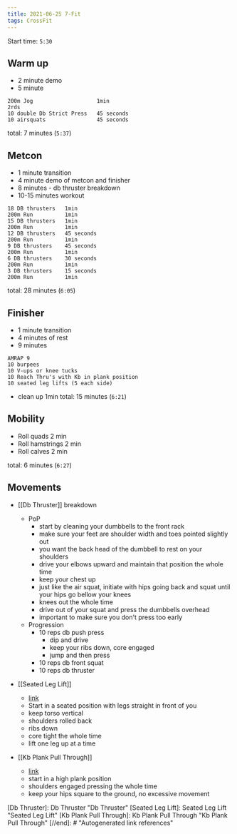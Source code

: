 ```yaml
---
title: 2021-06-25 7-Fit
tags: CrossFit
---
```


Start time: `5:30`

## Warm up

- 2 minute demo
- 5 minute
```
200m Jog                    1min
2rds
10 double Db Strict Press   45 seconds
10 airsquats                45 seconds
```
total: 7 minutes (`5:37`)


## Metcon

- 1 minute transition
- 4 minute demo of metcon and finisher
- 8 minutes - db thruster breakdown
- 10-15 minutes workout
```
18 DB thrusters   1min
200m Run          1min
15 DB thrusters   1min
200m Run          1min
12 DB thrusters   45 seconds
200m Run          1min
9 DB thrusters    45 seconds
200m Run          1min
6 DB thrusters    30 seconds
200m Run          1min
3 DB thrusters    15 seconds
200m Run          1min
```
total: 28 minutes (`6:05`)

## Finisher
- 1 minute transition
- 4 minutes of rest
- 9 minutes
```
AMRAP 9
10 burpees
10 V-ups or knee tucks
10 Reach Thru's with Kb in plank position
10 seated leg lifts (5 each side)
```
- clean up 1min
total: 15 minutes (`6:21`)

## Mobility
- Roll quads        2 min
- Roll hamstrings   2 min
- Roll calves       2 min

total: 6 minutes (`6:27`)

## Movements
- [[Db Thruster]] breakdown
  - PoP
    - start by cleaning your dumbbells to the front rack
    - make sure your feet are shoulder width and toes pointed slightly out
    - you want the back head of the dumbbell to rest on your shoulders
    - drive your elbows upward and maintain that position the whole time
    - keep your chest up
    - just like the air squat, initiate with hips going back and squat until your hips go bellow your knees
    - knees out the whole time
    - drive out of your squat and press the dumbbells overhead
    - important to make sure you don't press too early
  - Progression
    - 10 reps db push press
      - dip and drive
      - keep your ribs down, core engaged
      - jump and then press
    - 10 reps db front squat
    - 10 reps db thruster

- [[Seated Leg Lift]]
  - [link](https://www.youtube.com/watch?v=k6Y-pI_05r4&ab_channel=Howcast)
  - Start in a seated position with legs straight in front of you
  - keep torso vertical
  - shoulders rolled back
  - ribs down
  - core tight the whole time
  - lift one leg up at a time

- [[Kb Plank Pull Through]]
  - [link](https://vimeo.com/561021126)
  - start in a high plank position 
  - shoulders engaged pressing the whole time
  - keep your hips square to the ground, no excessive movement

[//begin]: # "Autogenerated link references for markdown compatibility"
[Db Thruster]: Db Thruster "Db Thruster"
[Seated Leg Lift]: Seated Leg Lift "Seated Leg Lift"
[Kb Plank Pull Through]: Kb Plank Pull Through "Kb Plank Pull Through"
[//end]: # "Autogenerated link references"